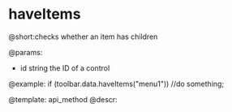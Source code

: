 haveItems
=============

@short:checks whether an item has children

@params:
- id 		string		 the ID of a control




@example:
if (toolbar.data.haveItems("menu1"))
    //do something;

@template: api_method
@descr: